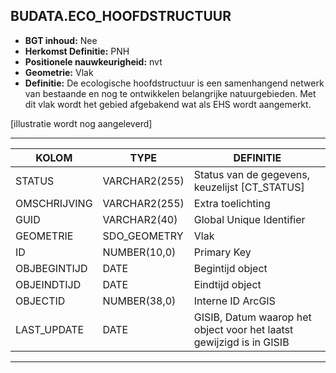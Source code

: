 ﻿## BUDATA.ECO_HOOFDSTRUCTUUR


* __BGT inhoud:__ Nee
* __Herkomst Definitie:__ PNH
* __Positionele nauwkeurigheid:__ nvt
* __Geometrie:__ Vlak
* __Definitie:__ De ecologische hoofdstructuur is een samenhangend netwerk van bestaande en nog te ontwikkelen belangrijke natuurgebieden. Met dit vlak wordt het gebied afgebakend wat als EHS wordt aangemerkt.

[illustratie wordt nog aangeleverd]

***

|KOLOM                               |TYPE              |DEFINITIE|
|------                              |----              |-----    |
|STATUS                              |VARCHAR2(255)     |Status van de gegevens, keuzelijst [CT_STATUS]|
|OMSCHRIJVING                        |VARCHAR2(255)     |Extra toelichting|
|GUID                                |VARCHAR2(40)      |Global Unique Identifier|
|GEOMETRIE                           |SDO_GEOMETRY      |Vlak|
|ID                                  |NUMBER(10,0)      |Primary Key|
|OBJBEGINTIJD                        |DATE              |Begintijd object|
|OBJEINDTIJD                         |DATE              |Eindtijd object|
|OBJECTID                            |NUMBER(38,0)      |Interne ID ArcGIS|
|LAST_UPDATE                         |DATE              |GISIB, Datum waarop het object voor het laatst gewijzigd is in GISIB|


***